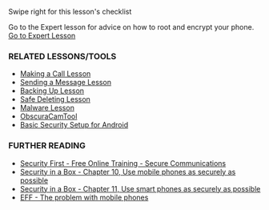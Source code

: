 [Title]: # (What now?)
[Order]: # (8)

Swipe right for this lesson's checklist

Go to the Expert lesson for advice on how to root and encrypt your phone.
[Go to Expert Lesson](umbrella://lesson/mobile-phones/2)

### RELATED LESSONS/TOOLS

*   [Making a Call Lesson](umbrella://lesson/making-a-call)
*   [Sending a Message Lesson](umbrella://lesson/sending-a-message)
*   [Backing Up Lesson](umbrella://lesson/backing-up)
*   [Safe Deleting Lesson](umbrella://lesson/safely-deleting)
*   [Malware Lesson](umbrella://lesson/malware)
*   [ObscuraCamTool](umbrella://lesson/obscuracam)
*   [Basic Security Setup for Android](umbrella://lesson/android)

### FURTHER READING

* 	[Security First - Free Online Training - Secure Communications](https://advocacyassembly.org/en/partners/securityfirst/) 
*   [Security in a Box - Chapter 10, Use mobile phones as securely as possible](https://securityinabox.org/en/guide/mobile-phones)
*   [Security in a Box - Chapter 11, Use smart phones as securely as possible](https://securityinabox.org/en/guide/smartphones)
*   [EFF - The problem with mobile phones](https://ssd.eff.org/en/module/problem-mobile-phones)
